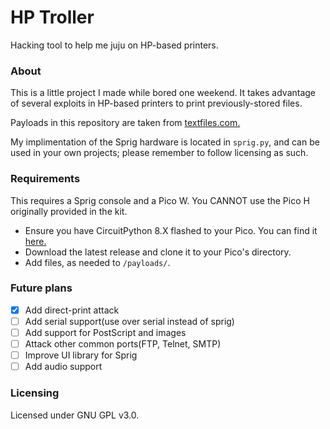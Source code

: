 # HP Troller
Hacking tool to help me juju on HP-based printers.

### About
This is a little project I made while bored one weekend. It takes advantage of several exploits in HP-based printers to print previously-stored files.

Payloads in this repository are taken from [textfiles.com.](https://textfiles.com/)

My implimentation of the Sprig hardware is located in `sprig.py`, and can be used in your own projects; please remember to follow licensing as such.

### Requirements
This requires a Sprig console and a Pico W. You CANNOT use the Pico H originally provided in the kit.

- Ensure you have CircuitPython 8.X flashed to your Pico. You can find it [here.](https://downloads.circuitpython.org/bin/raspberry_pi_pico_w/en_US/adafruit-circuitpython-raspberry_pi_pico_w-en_US-8.0.5.uf2)
- Download the latest release and clone it to your Pico's directory.
- Add files, as needed to `/payloads/`.

### Future plans
- [X] Add direct-print attack
- [ ] Add serial support(use over serial instead of sprig)
- [ ] Add support for PostScript and images
- [ ] Attack other common ports(FTP, Telnet, SMTP)
- [ ] Improve UI library for Sprig
- [ ] Add audio support

### Licensing
Licensed under GNU GPL v3.0.
